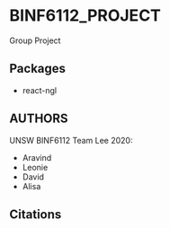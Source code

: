 # BINF6112_PROJECT
Group Project

## Packages
* react-ngl

## AUTHORS
UNSW BINF6112 Team Lee 2020:
* Aravind
* Leonie
* David
* Alisa

## Citations